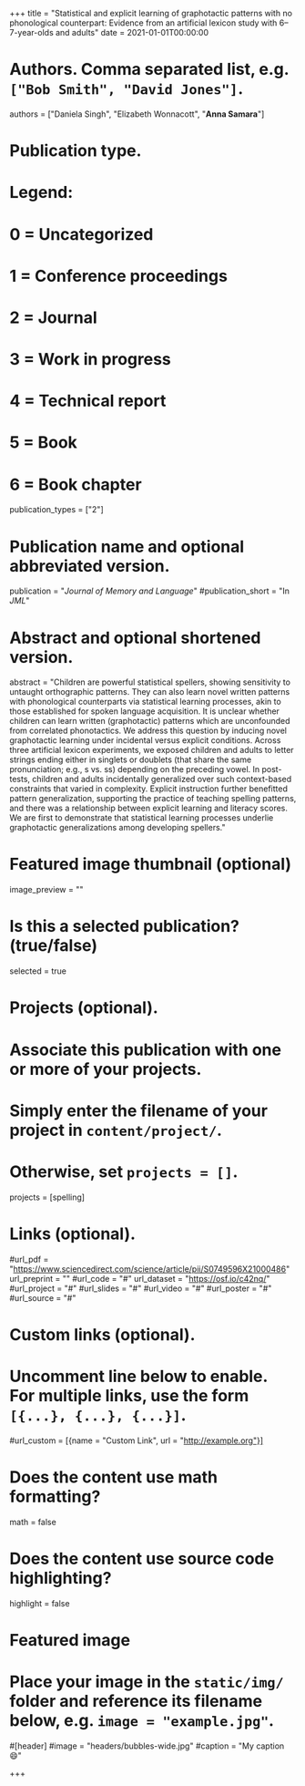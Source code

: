 +++
title = "Statistical and explicit learning of graphotactic patterns with no phonological counterpart: Evidence from an artificial lexicon study with 6–7-year-olds and adults"
date = 2021-01-01T00:00:00

# Authors. Comma separated list, e.g. `["Bob Smith", "David Jones"]`.
authors = ["Daniela Singh", "Elizabeth Wonnacott", "**Anna Samara**"]

# Publication type.
# Legend:
# 0 = Uncategorized
# 1 = Conference proceedings
# 2 = Journal
# 3 = Work in progress
# 4 = Technical report
# 5 = Book
# 6 = Book chapter
publication_types = ["2"]

# Publication name and optional abbreviated version.
publication = "*Journal of Memory and Language*"
#publication_short = "In *JML*"

# Abstract and optional shortened version.
abstract = "Children are powerful statistical spellers, showing sensitivity to untaught orthographic patterns. They can also learn novel written patterns with phonological counterparts via statistical learning processes, akin to those established for spoken language acquisition. It is unclear whether children can learn written (graphotactic) patterns which are unconfounded from correlated phonotactics. We address this question by inducing novel graphotactic learning under incidental versus explicit conditions. Across three artificial lexicon experiments, we exposed children and adults to letter strings ending either in singlets or doublets (that share the same pronunciation; e.g., s vs. ss) depending on the preceding vowel. In post-tests, children and adults incidentally generalized over such context-based constraints that varied in complexity. Explicit instruction further benefitted pattern generalization, supporting the practice of teaching spelling patterns, and there was a relationship between explicit learning and literacy scores. We are first to demonstrate that statistical learning processes underlie graphotactic generalizations among developing spellers."

# Featured image thumbnail (optional)
image_preview = ""

# Is this a selected publication? (true/false)
selected = true

# Projects (optional).
#   Associate this publication with one or more of your projects.
#   Simply enter the filename of your project in `content/project/`.
#   Otherwise, set `projects = []`.
projects = [spelling]

# Links (optional).
#url_pdf = "https://www.sciencedirect.com/science/article/pii/S0749596X21000486"
url_preprint = ""
#url_code = "#"
url_dataset = "https://osf.io/c42nq/"
#url_project = "#"
#url_slides = "#"
#url_video = "#"
#url_poster = "#"
#url_source = "#"

# Custom links (optional).
#   Uncomment line below to enable. For multiple links, use the form `[{...}, {...}, {...}]`.
#url_custom = [{name = "Custom Link", url = "http://example.org"}]

# Does the content use math formatting?
math = false

# Does the content use source code highlighting?
highlight = false

# Featured image
# Place your image in the `static/img/` folder and reference its filename below, e.g. `image = "example.jpg"`.
#[header]
#image = "headers/bubbles-wide.jpg"
#caption = "My caption :smile:"

+++
